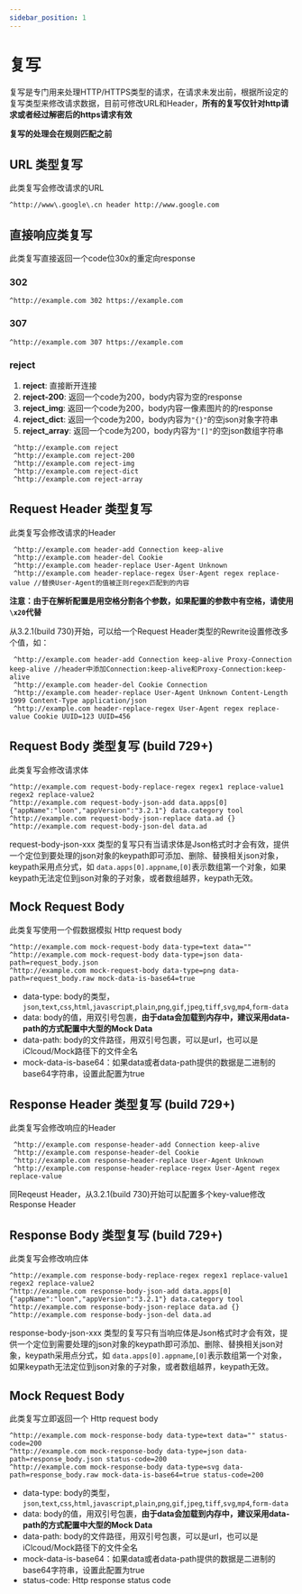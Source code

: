 ```yaml
---
sidebar_position: 1
---
```


# 复写
复写是专门用来处理HTTP/HTTPS类型的请求，在请求未发出前，根据所设定的复写类型来修改请求数据，目前可修改URL和Header，**所有的复写仅针对http请求或者经过解密后的https请求有效**

**复写的处理会在规则匹配之前**

## URL 类型复写
此类复写会修改请求的URL
```
^http://www\.google\.cn header http://www.google.com
```
## 直接响应类复写
此类复写直接返回一个code位30x的重定向response
### 302
```
^http://example.com 302 https://example.com
```

### 307
```
^http://example.com 307 https://example.com
```

### reject
1. **reject**: 直接断开连接
2. **reject-200**: 返回一个code为200，body内容为空的response
3. **reject_img**: 返回一个code为200，body内容一像素图片的的response
4. **reject_dict**: 返回一个code为200，body内容为`"{}"`的空json对象字符串
5. **reject_array**: 返回一个code为200，body内容为`"[]"`的空json数组字符串
```
 ^http://example.com reject
 ^http://example.com reject-200
 ^http://example.com reject-img
 ^http://example.com reject-dict
 ^http://example.com reject-array
```

## Request Header 类型复写
此类复写会修改请求的Header
```
 ^http://example.com header-add Connection keep-alive
 ^http://example.com header-del Cookie
 ^http://example.com header-replace User-Agent Unknown
 ^http://example.com header-replace-regex User-Agent regex replace-value //替换User-Agent的值被正则regex匹配到的内容
```

**注意：由于在解析配置是用空格分割各个参数，如果配置的参数中有空格，请使用`\x20`代替**

从3.2.1(build 730)开始，可以给一个Request Header类型的Rewrite设置修改多个值，如：
```
 ^http://example.com header-add Connection keep-alive Proxy-Connection keep-alive //header中添加Connection:keep-alive和Proxy-Connection:keep-alive
 ^http://example.com header-del Cookie Connection
 ^http://example.com header-replace User-Agent Unknown Content-Length 1999 Content-Type application/json
 ^http://example.com header-replace-regex User-Agent regex replace-value Cookie UUID=123 UUID=456
```

## Request Body 类型复写 (build 729+)
此类复写会修改请求体
```
^http://example.com request-body-replace-regex regex1 replace-value1 regex2 replace-value2
^http://example.com request-body-json-add data.apps[0] {"appName":"loon","appVersion":"3.2.1"} data.category tool
^http://example.com request-body-json-replace data.ad {}
^http://example.com request-body-json-del data.ad
```
request-body-json-xxx 类型的复写只有当请求体是Json格式时才会有效，提供一个定位到要处理的json对象的keypath即可添加、删除、替换相关json对象，keypath采用点分式，如 `data.apps[0].appname`,`[0]`表示数组第一个对象，如果keypath无法定位到json对象的子对象，或者数组越界，keypath无效。

## Mock Request Body
此类复写使用一个假数据模拟 Http request body
```
^http://example.com mock-request-body data-type=text data="" 
^http://example.com mock-request-body data-type=json data-path=request_body.json
^http://example.com mock-request-body data-type=png data-path=request_body.raw mock-data-is-base64=true
```
- data-type: body的类型，`json`,`text`,`css`,`html`,`javascript`,`plain`,`png`,`gif`,`jpeg`,`tiff`,`svg`,`mp4`,`form-data`
- data: body的值，用双引号包裹，**由于data会加载到内存中，建议采用data-path的方式配置中大型的Mock Data**
- data-path: body的文件路径，用双引号包裹，可以是url，也可以是iClcoud/Mock路径下的文件全名
- mock-data-is-base64：如果data或者data-path提供的数据是二进制的base64字符串，设置此配置为true

## Response Header 类型复写 (build 729+)
此类复写会修改响应的Header
```
 ^http://example.com response-header-add Connection keep-alive
 ^http://example.com response-header-del Cookie
 ^http://example.com response-header-replace User-Agent Unknown
 ^http://example.com response-header-replace-regex User-Agent regex replace-value
```
同Reqeust Header，从3.2.1(build 730)开始可以配置多个key-value修改Response Header

## Response Body 类型复写 (build 729+)
此类复写会修改响应体
```
^http://example.com response-body-replace-regex regex1 replace-value1 regex2 replace-value2
^http://example.com response-body-json-add data.apps[0] {"appName":"loon","appVersion":"3.2.1"} data.category tool
^http://example.com response-body-json-replace data.ad {}
^http://example.com response-body-json-del data.ad
```
response-body-json-xxx 类型的复写只有当响应体是Json格式时才会有效，提供一个定位到需要处理的json对象的keypath即可添加、删除、替换相关json对象，keypath采用点分式，如 `data.apps[0].appname`,`[0]`表示数组第一个对象，如果keypath无法定位到json对象的子对象，或者数组越界，keypath无效。

## Mock Request Body
此类复写立即返回一个 Http request body
```
^http://example.com mock-response-body data-type=text data="" status-code=200
^http://example.com mock-response-body data-type=json data-path=response_body.json status-code=200
^http://example.com mock-response-body data-type=svg data-path=response_body.raw mock-data-is-base64=true status-code=200
```

- data-type: body的类型，`json`,`text`,`css`,`html`,`javascript`,`plain`,`png`,`gif`,`jpeg`,`tiff`,`svg`,`mp4`,`form-data`
- data: body的值，用双引号包裹，**由于data会加载到内存中，建议采用data-path的方式配置中大型的Mock Data**
- data-path: body的文件路径，用双引号包裹，可以是url，也可以是iClcoud/Mock路径下的文件全名
- mock-data-is-base64：如果data或者data-path提供的数据是二进制的base64字符串，设置此配置为true
- status-code: Http response status code